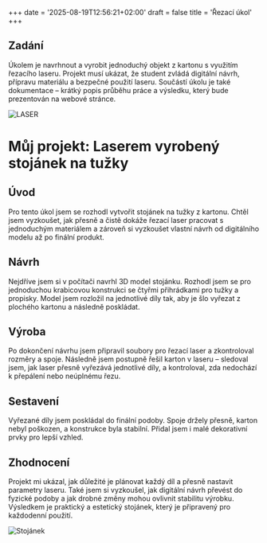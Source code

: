 +++
date = '2025-08-19T12:56:21+02:00'
draft = false
title = 'Řezací úkol'
+++

## Zadání

Úkolem je navrhnout a vyrobit jednoduchý objekt z kartonu s využitím řezacího laseru. Projekt musí ukázat, že student zvládá digitální návrh, přípravu materiálu a bezpečné použití laseru. Součástí úkolu je také dokumentace – krátký popis průběhu práce a výsledku, který bude prezentován na webové stránce.

![LASER](/images/image_2.jpg)


# Můj projekt: Laserem vyrobený stojánek na tužky

## Úvod
Pro tento úkol jsem se rozhodl vytvořit stojánek na tužky z kartonu. Chtěl jsem vyzkoušet, jak přesně a čistě dokáže řezací laser pracovat s jednoduchým materiálem a zároveň si vyzkoušet vlastní návrh od digitálního modelu až po finální produkt.

## Návrh
Nejdříve jsem si v počítači navrhl 3D model stojánku. Rozhodl jsem se pro jednoduchou krabicovou konstrukci se čtyřmi přihrádkami pro tužky a propisky. Model jsem rozložil na jednotlivé díly tak, aby je šlo vyřezat z plochého kartonu a následně poskládat.

## Výroba
Po dokončení návrhu jsem připravil soubory pro řezací laser a zkontroloval rozměry a spoje. Následně jsem postupně řešil karton v laseru – sledoval jsem, jak laser přesně vyřezává jednotlivé díly, a kontroloval, zda nedochází k přepálení nebo neúplnému řezu.

## Sestavení
Vyřezané díly jsem poskládal do finální podoby. Spoje držely přesně, karton nebyl poškozen, a konstrukce byla stabilní. Přidal jsem i malé dekorativní prvky pro lepší vzhled.

## Zhodnocení
Projekt mi ukázal, jak důležité je plánovat každý díl a přesně nastavit parametry laseru. Také jsem si vyzkoušel, jak digitální návrh převést do fyzické podoby a jak drobné změny mohou ovlivnit stabilitu výrobku. Výsledkem je praktický a estetický stojánek, který je připravený pro každodenní použití.

![Stojánek](/images/stojanek.jpg)